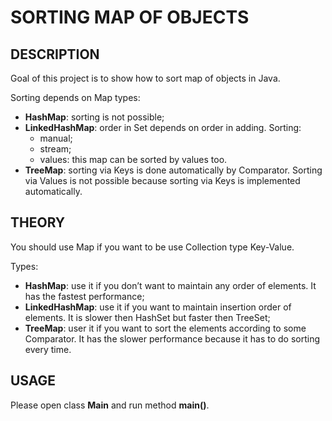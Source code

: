 SORTING MAP OF OBJECTS
======================


DESCRIPTION
-----------

Goal of this project is to show how to sort map of objects in Java. 

Sorting depends on Map types:
* **HashMap**: sorting is not possible;
* **LinkedHashMap**: order in Set depends on order in adding.  Sorting: 
     * manual; 
     * stream;
     * values: this map can be sorted by values too.
* **TreeMap**: sorting via Keys is done automatically by Comparator. Sorting via Values is not possible because sorting via Keys is implemented automatically.


THEORY
------

You should use Map if you want to be use Collection type Key-Value.

Types:
* **HashMap**: use it if you don’t want to maintain any order of elements. It has the fastest performance;
* **LinkedHashMap**: use it if you want to maintain insertion order of elements. It is slower then HashSet but faster then TreeSet;
* **TreeMap**: user it if you want to sort the elements according to some Comparator. It has the slower performance because it has to do sorting every time.


USAGE
-----

Please open class **Main** and run method **main()**.